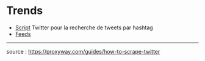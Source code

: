 # Trends 
* [Script](https://github.com/ben-github-2020/Gophish/blob/main/Trends/scapper-hashtag.py) Twitter pour la recherche de tweets par hashtag
* [Feeds](https://www.isitphishing.ai/index.php)  


---
source : https://proxyway.com/guides/how-to-scrape-twitter
